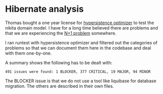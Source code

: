# Hibernate analysis

Thomas bought a one year license for [hypersistence optimizer](https://vladmihalcea.com/hypersistence-optimizer) to test
the nikita domain model. I have for a long time believed there are problems and that we are experiencing
the [N+1 problem](https://vladmihalcea.com/n-plus-1-query-problem/) somewhere.

I ran runtest with hypersistence optimizer and filtered out the categories of problems so that we can document them here
in the codebase and deal with them one-by-one.

A summary shows the following has to be dealt with:

    491 issues were found: 1 BLOCKER, 377 CRITICAL, 19 MAJOR, 94 MINOR

The BLOCKER issue is that we do not use a tool like liquibase for database migration. The others are described in their
own files. 
